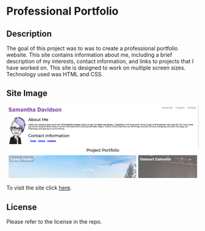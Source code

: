 # Professional Portfolio

## Description 
The goal of this project was to was to create a professional portfolio website. This site contains information about me, including a brief description of my interests, contact information, and links to projects that I have worked on. This site is designed to work on multiple screen sizes. Technology used was HTML and CSS.

## Site Image
![Sam's Profile Screenshot](./assets/images/site-screenshot.png)

To visit the site click [here](https://samanthajanedavidson.github.io/Portfolio/). 

## License
Please refer to the license in the repo. 